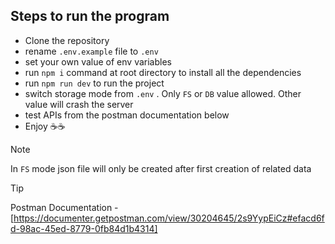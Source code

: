## Steps to run the program
* Clone the repository
* rename `.env.example` file to `.env`
* set your own value of env variables
* run `npm i` command at root directory to install all the dependencies
* run `npm run dev` to run the project
* switch storage mode from `.env` . Only `FS` or `DB` value allowed. Other value will crash the server
* test APIs from the postman documentation below
* Enjoy ☕☕

>[!NOTE]
>In `FS` mode json file will only be created after first creation of related data

>[!TIP]
>Postman Documentation - [https://documenter.getpostman.com/view/30204645/2s9YypEiCz#efacd6fd-98ac-45ed-8779-0fb84d1b4314]
